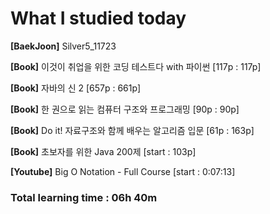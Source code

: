<h1>What I studied today</h1>

<strong>[BaekJoon]</strong> Silver5_11723

<strong>[Book]</strong> 이것이 취업을 위한 코딩 테스트다 with 파이썬 [117p : 117p]

<strong>[Book]</strong> 자바의 신 2 [657p : 661p]

<strong>[Book]</strong> 한 권으로 읽는 컴퓨터 구조와 프로그래밍 [90p : 90p]

<strong>[Book]</strong> Do it! 자료구조와 함께 배우는 알고리즘 입문 [61p : 163p]

<strong>[Book]</strong> 초보자를 위한 Java 200제 [start : 103p]

<strong>[Youtube]</strong> Big O Notation - Full Course [start : 0:07:13]

<h3>Total learning time : 06h 40m</h3>


